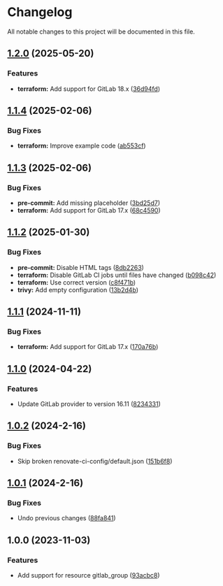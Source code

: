 # Changelog

All notable changes to this project will be documented in this file.

## [1.2.0](https://gitlab.com/terraform-child-modules-48151/terraform-gitlab-group/compare/v1.1.4...v1.2.0) (2025-05-20)

### Features

* **terraform:** Add support for GitLab 18.x ([36d94fd](https://gitlab.com/terraform-child-modules-48151/terraform-gitlab-group/commit/36d94fdbfe3057c6975cccc955e5ee0cde38297d))

## [1.1.4](https://gitlab.com/terraform-child-modules-48151/terraform-gitlab-group/compare/v1.1.3...v1.1.4) (2025-02-06)

### Bug Fixes

* **terraform:** Improve example code ([ab553cf](https://gitlab.com/terraform-child-modules-48151/terraform-gitlab-group/commit/ab553cf08144205e09d535818e87feb348c65e6f))

## [1.1.3](https://gitlab.com/terraform-child-modules-48151/terraform-gitlab-group/compare/v1.1.2...v1.1.3) (2025-02-06)

### Bug Fixes

* **pre-commit:** Add missing placeholder ([3bd25d7](https://gitlab.com/terraform-child-modules-48151/terraform-gitlab-group/commit/3bd25d7fd5f420cd3c07d6c8acba7f9dce28da50))
* **terraform:** Add support for GitLab 17.x ([68c4590](https://gitlab.com/terraform-child-modules-48151/terraform-gitlab-group/commit/68c45905aeea9e7de62f0d4641ec0e4904378ef1))

## [1.1.2](https://gitlab.com/terraform-child-modules-48151/terraform-gitlab-group/compare/v1.1.1...v1.1.2) (2025-01-30)

### Bug Fixes

* **pre-commit:** Disable HTML tags ([8db2263](https://gitlab.com/terraform-child-modules-48151/terraform-gitlab-group/commit/8db22637d719fa0f43076c1180734f2ed50159d4))
* **terraform:** Disable GitLab CI jobs until files have changed ([b098c42](https://gitlab.com/terraform-child-modules-48151/terraform-gitlab-group/commit/b098c42db4785997db5fe0d8ecc65c48fed984c2))
* **terraform:** Use correct version ([c8f471b](https://gitlab.com/terraform-child-modules-48151/terraform-gitlab-group/commit/c8f471b29d16f69c4aa74b7fe2625bde02ebecaa))
* **trivy:** Add empty configuration ([13b2d4b](https://gitlab.com/terraform-child-modules-48151/terraform-gitlab-group/commit/13b2d4bd0b5d79944c00dfe8e58a412e3f05d735))

## [1.1.1](https://gitlab.com/terraform-child-modules-48151/terraform-gitlab-group/compare/v1.1.0...v1.1.1) (2024-11-11)

### Bug Fixes

* **terraform:** Add support for GitLab 17.x ([170a76b](https://gitlab.com/terraform-child-modules-48151/terraform-gitlab-group/commit/170a76be645fab1464a9557862e897726d651108))

## [1.1.0](https://gitlab.com/terraform-child-modules-48151/terraform-gitlab-group/compare/v1.0.2...v1.1.0) (2024-04-22)


### Features

* Update GitLab provider to version 16.11 ([8234331](https://gitlab.com/terraform-child-modules-48151/terraform-gitlab-group/commit/823433127eb401d0cc4ef3fa588f873cd9301537))

## [1.0.2](https://gitlab.com/terraform-child-modules1/terraform-gitlab-group/compare/v1.0.1...v1.0.2) (2024-2-16)


### Bug Fixes

* Skip broken renovate-ci-config/default.json ([151b6f8](https://gitlab.com/terraform-child-modules1/terraform-gitlab-group/commit/151b6f82b1cb03169e3c5e74ec7eb0ab5e0157e4))

## [1.0.1](https://gitlab.com/terraform-child-modules1/terraform-gitlab-group/compare/v1.0.0...v1.0.1) (2024-2-16)


### Bug Fixes

* Undo previous changes ([88fa841](https://gitlab.com/terraform-child-modules1/terraform-gitlab-group/commit/88fa8410a653b74741f478e01149644297a473a3))

## 1.0.0 (2023-11-03)


### Features

* Add support for resource gitlab_group ([93acbc8](https://gitlab.com/terraform-child-modules1/terraform-gitlab-group/commit/93acbc85d0d823c869c076c650ef08b2e76dfa38))
